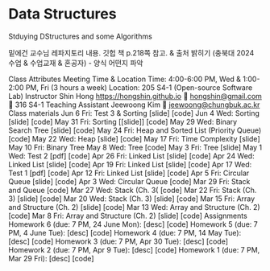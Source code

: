 # Data Structures
Stduying DStructures  and some Algorithms


밑에건 교수님 레파지토리 내용. 깃헙 책 p.218쪽 참고. & 출처 밝히기 (충북대 2024 수업 & 수업교재 & 혼공자) - 양식 어떤지 파악

Class Attributes
Meeting Time & Location
Time: 4:00-6:00 PM, Wed & 1:00-2:00 PM, Fri (3 hours a week)
Location: 205 S4-1 (Open-source Software Lab)
Instructor
Shin Hong https://hongshin.github.io 📧 hongshin@gmail.com 🚪 316 S4-1
Teaching Assistant
Jeewoong Kim 📧 jeewoong@chungbuk.ac.kr
Class materials
Jun 6 Fri: Test 3 & Sorting [slide] [code]
Jun 4 Wed: Sorting [slide] [code]
May 31 Fri: Sorting [[slide]] [code]
May 29 Wed: Binary Search Tree [slide] [code]
May 24 Fri: Heap and Sorted List (Priority Queue) [code]
May 22 Wed: Heap [slide] [code]
May 17 Fri: Time Complexity [slide]
May 10 Fri: Binary Tree
May 8 Wed: Tree [code]
May 3 Fri: Tree [slide]
May 1 Wed: Test 2 [pdf] [code]
Apr 26 Fri: Linked List [slide] [code]
Apr 24 Wed: Linked List [slide] [code]
Apr 19 Fri: Linked List [slide] [code]
Apr 17 Wed: Test 1 [pdf] [code]
Apr 12 Fri: Linked List [slide] [code]
Apr 5 Fri: Circular Queue [slide] [code]
Apr 3 Wed: Circular Queue [code]
Mar 29 Fri: Stack and Queue [code]
Mar 27 Wed: Stack (Ch. 3( [code]
Mar 22 Fri: Stack (Ch. 3) [slide] [code]
Mar 20 Wed: Stack (Ch. 3) [slide] [code]
Mar 15 Fri: Array and Structure (Ch. 2) [slide] [code]
Mar 13 Wed: Array and Structure (Ch. 2) [code]
Mar 8 Fri: Array and Structure (Ch. 2) [slide] [code]
Assignments
Homework 6 (due: 7 PM, 24 June Mon): [desc] [code]
Homework 5 (due: 7 PM, 4 June Tue): [desc] [code]
Homework 4 (due: 7 PM, 14 May Tue): [desc] [code]
Homework 3 (due: 7 PM, Apr 30 Tue): [desc] [code]
Homework 2 (due: 7 PM, Apr 9 Tue): [desc] [code]
Homework 1 (due: 7 PM, Mar 29 Fri): [desc] [code]
